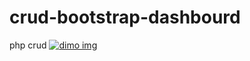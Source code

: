 # crud-bootstrap-dashbourd
php crud
<a href="https://controle-php.000webhostapp.com/"><img src="https://controle-php.000webhostapp.com/dimo.jpg" alt="dimo img"></a>